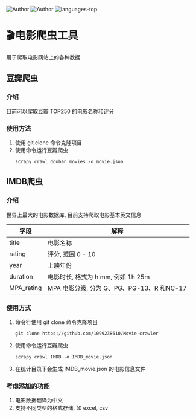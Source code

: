 <img src="https://img.shields.io/badge/python-3.10.0-green?logo=python" alt="Author" /> <img src="https://img.shields.io/badge/scrapy-2.6.2-blue" alt="Author" /> <img src="https://img.shields.io/github/languages/top/1099238610/Movie-crawler?color=yellow" alt="languages-top" />

# 🎬电影爬虫工具
用于爬取电影网站上的各种数据

## 豆瓣爬虫

### 介绍
目前可以爬取豆瓣 TOP250 的电影名称和评分

### 使用方法
1. 使用 git clone 命令克隆项目
2. 使用命令运行豆瓣爬虫
    ```
   scrapy crawl douban_movies -o movie.json
   ```
   
## IMDB爬虫

### 介绍
世界上最大的电影数据库, 目前支持爬取电影基本英文信息

| 字段 | 解释 |
| ---------|----------|
| title | 电影名称 | 
| rating | 评分, 范围 0 - 10 |
| year | 上映年份 |
| duration |  电影时长, 格式为 h mm, 例如 1h 25m |
| MPA_rating | MPA 电影分级, 分为 G、PG、PG-13、R 和NC-17 |


### 使用方式
1. 命令行使用 git clone 命令克隆项目
    ```
    git clone https://github.com/1099238610/Movie-crawler
    ```
2. 使用命令运行豆瓣爬虫
    ```
   scrapy crawl IMDB -o IMDB_movie.json
   ```
3. 在统计目录下会生成 IMDB_movie.json 的电影信息文件

### 考虑添加的功能
1. 电影数据翻译为中文
2. 支持不同类型的格式存储, 如 excel, csv
